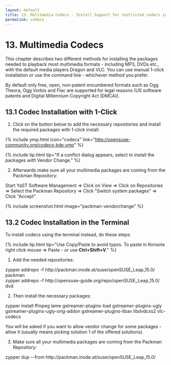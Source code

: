 ```yaml
---
layout: default
title: 13. Multimedia Codecs - Install Support for restricted codecs including MP3, DVD, WMA, WMV, MOV etc.
permalink: codecs
---
```


# 13. Multimedia Codecs

This chapter describes two different methods for installing the packages needed to playback most multimedia formats - including MP3, DVDs etc., with the default media players Dragon and VLC. You can use manual 1-click installation or use the command line - whichever method you prefer.

By default only free, open, non-patent encumbered formats such as Ogg Theora, Ogg Vorbis and Flac are supported for legal reasons (US software patents and Digital Millennium Copyright Act (DMCA)).

## 13.1 Codec Installation with 1-Click

1) Click on the button below to add the necessary repositories and install the required packages with 1-click install.

{% include ymp.html icon="codecs" link="http://opensuse-community.org/codecs-kde.ymp" %}

{% include tip.html tip="If a conflict dialog appears, select to install the packages *with* Vendor Change." %}

2) Afterwards make sure all your multimedia packages are coming from the Packman Repository:

Start YaST Software Management => Click on View => Click on Repositories => Select the Packman Repository => Click "Switch system packages" => Click "Accept"

{% include screenshot.html image="packman-vendorchange" %}

## 13.2 Codec Installation in the Terminal

To install codecs using the terminal instead, do these steps:

{% include tip.html tip="Use Copy/Paste to avoid typos. To paste in Konsole right click mouse => Paste - or use **Ctrl+Shift+V**." %}

1) Add the needed repositories:

<div class="clroot">zypper addrepo -f http://packman.inode.at/suse/openSUSE_Leap_15.0/ packman</div>
<div class="clroot">zypper addrepo -f http://opensuse-guide.org/repo/openSUSE_Leap_15.0/ dvd</div>

2) Then install the necessary packages:

<div class="clroot">zypper install ffmpeg lame gstreamer-plugins-bad gstreamer-plugins-ugly gstreamer-plugins-ugly-orig-addon gstreamer-plugins-libav libdvdcss2 vlc-codecs</div>

You will be asked if you want to allow vendor change for some packages - allow it (usually means picking solution 1 of the offered solutions).

3) Make sure all your multimedia packages are coming from the Packman Repository:

<div class="clroot">zypper dup --from http://packman.inode.at/suse/openSUSE_Leap_15.0/</div>
